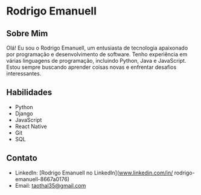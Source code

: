 # Rodrigo Emanuell

## Sobre Mim

Olá! Eu sou o Rodrigo Emanuell, um entusiasta de tecnologia apaixonado por programação e desenvolvimento de software. Tenho experiência em várias linguagens de programação, incluindo Python, Java e JavaScript. Estou sempre buscando aprender coisas novas e enfrentar desafios interessantes.

## Habilidades

- Python
- Django
- JavaScript
- React Native
- Git
- SQL

## Contato

- LinkedIn: [Rodrigo Emanuell no LinkedIn](www.linkedin.com/in/
rodrigo-emanuell-8667a0176)
- Email: taothal35@gmail.com


<!---
pumpkueen/pumpkueen is a ✨ special ✨ repository because its `README.md` (this file) appears on your GitHub profile.
You can click the Preview link to take a look at your changes.
--->
